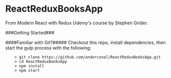 # ReactReduxBooksApp

From Modern React with Redux Udemy's course by Stephen Grider.

###Getting Started###

####Familiar with Git?#####
Checkout this repo, install dependencies, then start the gulp process with the following:

```
	> git clone https://github.com/anderconal/ReactReduxBooksApp.git
	> cd ReactReduxBooksApp
	> npm install
	> npm start
```
